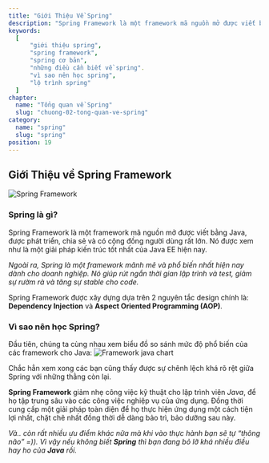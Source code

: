 ```yaml
---
title: "Giới Thiệu Về Spring"
description: "Spring Framework là một framework mã nguồn mở được viết bằng Java, được phát triển, chia sẻ và có cộng đồng người dùng rất lớn. Nó được xem như là một giải pháp kiến trúc tốt nhất của Java EE hiện nay."
keywords:
  [
      "giới thiệu spring",
      "spring framework",
      "spring cơ bản",
      "những điều cần biết về spring".
      "vì sao nên học spring",
      "lộ trình spring"
  ]
chapter:
  name: "Tổng quan về Spring"
  slug: "chuong-02-tong-quan-ve-spring"
category:
  name: "spring"
  slug: "spring"
position: 19
---
```


## Giới Thiệu về Spring Framework

![Spring Framework](https://github.com/techmely/hoc-lap-trinh/blob/spring-boots/spring-boot/images/spring.jpg)

### Spring là gì?

<content-info>
Spring Framework là một framework mã nguồn mở được viết bằng Java, được phát triển, chia sẻ và có cộng đồng người dùng rất lớn.
</content-info>  
Nó được xem như là một giải pháp kiến trúc tốt nhất của Java EE hiện nay.    

*Ngoài ra, Spring là một framework mãnh mẽ và phổ biến nhất hiện nay dành cho doanh nghiệp. Nó giúp rút ngắn thời gian lập trình và test, giảm sự rườm rà và tăng sự stable cho code.*

Spring Framework được xây dựng dựa trên 2 nguyên tắc design chính là: **Dependency Injection** và **Aspect Oriented Programming (AOP)**.

### Vì sao nên học Spring?
Đầu tiên, chúng ta cùng nhau xem biểu đồ so sánh mức độ phổ biến của các framework cho Java:
![Framework java chart](https://github.com/techmely/hoc-lap-trinh/blob/spring-boots/spring-boot/images/bieu%20do%20framework%20java.png)

Chắc hẳn xem xong các bạn cũng thấy được sự chênh lệch khá rõ rệt giữa Spring với những thằng còn lại.

**Spring Framework** giảm nhẹ công việc kỹ thuật cho lập trình viên *Java*, để họ tập trung sâu vào các công việc nghiệp vụ của ứng dụng. 
Đồng thời cung cấp một giải pháp toàn diện để họ thực hiện ứng dụng một cách tiện lợi nhất, chặt chẽ nhất đồng thời dễ dàng bảo trì, bảo dưỡng sau này.    

*Và.. còn rất nhiều ưu điểm khác nữa mà khi vào thực hành bạn sẽ tự “thông não” =)). Vì vậy nếu không biết **Spring** thì bạn đang bỏ lỡ khá nhiều điều hay ho của **Java** rồi.*
